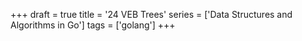 +++
draft = true
title = '24 VEB Trees'
series = ['Data Structures and Algorithms in Go']
tags = ['golang']
+++